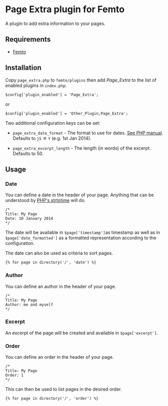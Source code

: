 Page Extra plugin for Femto
===========================

A plugin to add extra information to your pages.

Requirements
------------

* [Femto](https://github.com/neckcen/femto)

Installation
------------
Copy `page_extra.php` to `femto/plugins` then add _Page_Extra_ to the list of
enabled plugins in `index.php`:

    $config['plugin_enabled'] = 'Page_Extra';

or

    $config['plugin_enabled'] = 'Other_Plugin,Page_Extra';

Two additional configuration keys can be set:

* `page_extra_date_format` - The format to use for dates. [See PHP
manual](http://php.net/manual/en/function.date.php). Defaults to `jS M Y` (e.g.
1st Jan 2014).

* `page_extra_excerpt_length` - The length (in words) of the excerpt. Defaults
to 50.

Usage
-----

### Date
You can define a date in the header of your page. Anything that can be
understood by [PHP's strtotime](http://php.net/manual/en/function.strtotime.php)
will do.

    /*
    Title: My Page
    Date: 10 January 2014
    */

The date will be available in `$page['timestamp']`as timestamp as well as in
`$page['date_formatted']` as a formatted representation according to the
configuration.

The date can also be used as criteria to sort pages.

    {% for page in directory('/', 'date') %}

### Author
You can define an author in the header of your page.

    /*
    Title: My Page
    Author: me and myself
    */

### Excerpt
An excerpt of the page will be created and available in `$page['excerpt']`.

### Order
You can define an order in the header of your page.

    /*
    Title: My Page
    Order: 1
    */

This can then be used to list pages in the desired order.

    {% for page in directory('/', 'order') %}
